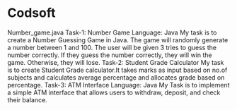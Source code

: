 # Codsoft
Number_game.java
Task-1: Number Game Language: Java My task is to create a Number Guessing Game in Java. The game will randomly generate a number between 1 and 100. The user will be given 3 tries to guess the number correctly. If they guess the number correctly, they will win the game. Otherwise, they will lose. 
Task-2: Student Grade Calculator My task is to create Student Grade calculator.It takes marks as input based on no.of subjects and calculates average percentage and allocates grade based on percentage.
Task-3: ATM Interface Language: Java My Task is to implement a simple ATM interface that allows users to withdraw, deposit, and check their balance.
